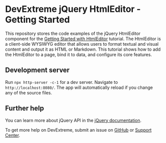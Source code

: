 # DevExtreme jQuery HtmlEditor - Getting Started 

This repository stores the code examples of the jQuery HtmlEditor component for the [Getting Started with HtmlEditor](https://js.devexpress.com/Documentation/Guide/UI_Components/HtmlEditor/Getting_Started_with_HtmlEditor/) tutorial. The HtmlEditor is a client-side WYSIWYG editor that allows users to format textual and visual content and output it as HTML or Markdown. This tutorial shows how to add the HtmlEditor to a page, bind it to data, and configure its core features.

## Development server

Run `npx http-server -c-1` for a dev server. Navigate to `http://localhost:8080/`. The app will automatically reload if you change any of the source files.

## Further help

You can learn more about jQuery API in the [jQuery documentation](https://api.jquery.com/).

To get more help on DevExtreme, submit an issue on [GitHub](https://github.com/DevExpress/devextreme/issues) or [Support Center](https://www.devexpress.com/Support/Center/Question/Create).

